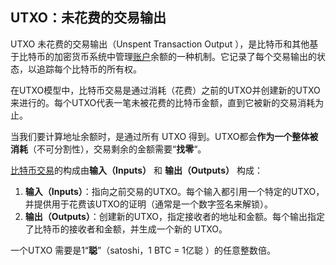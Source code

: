 ## UTXO：未花费的交易输出

UTXO 未花费的交易输出（Unspent Transaction Output ），是比特币和其他基于比特币的加密货币系统中管理[账户](https://learnblockchain.cn/tags/%E8%B4%A6%E6%88%B7)余额的一种机制。它记录了每个交易输出的状态，以追踪每个比特币的所有权。

在UTXO模型中，比特币交易是通过消耗（花费）之前的UTXO并创建新的UTXO来进行的。每个UTXO代表一笔未被花费的比特币金额，直到它被新的交易消耗为止。

当我们要计算地址余额时，是通过所有 UTXO 得到。UTXO都会**作为一个整体被消耗**（不可分割性），交易剩余的金额需要“**找零**“。



 [比特币交易](https://learnblockchain.cn/tags/比特币交易)的构成由**输入（Inputs）** 和 **输出（Outputs）** 构成：

1. **输入（Inputs）**：指向之前交易的UTXO。每个输入都引用一个特定的UTXO，并提供用于花费该UTXO的证明（通常是一个数字签名来解锁）。
2. **输出（Outputs）**：创建新的UTXO，指定接收者的地址和金额。每个输出指定了比特币的接收者和金额，并生成一个新的 UTXO。



一个UTXO 需要是1“**聪**”（satoshi，1 BTC = 1亿聪 ）的任意整数倍。 



